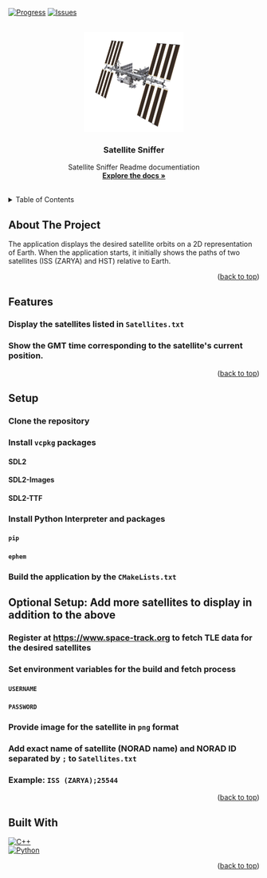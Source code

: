 [![Progress][progress-shield]][progress-url]
[![Issues][issues-shield]][issues-url]
<a name="readme-top"></a>

<!-- PROJECT LOGO -->
<br />
<div align="center">
  <a href="https://github.com/CodecoolGlobal/cpp-satelite-sniffer-cpp-davidszoki">
    <img src="resources/Images/ISS (ZARYA).png" alt="Logo" width="200" height="200">
  </a>

<h3 align="center">Satellite Sniffer</h3>

  <p align="center">
    Satellite Sniffer Readme documentiation
    <br />
    <a href="https://github.com/CodecoolGlobal/cpp-satelite-sniffer-cpp-davidszoki"><strong>Explore the docs »</strong></a>
    <br />
    <br />
  </p>
</div>


<!-- TABLE OF CONTENTS -->
<details>
  <summary>Table of Contents</summary>
  <ol>
    <li><a href="#about-the-project">About The Project</a></li>
    <li><a href="#features">Features</a></li>
    <li><a href="#setup">Setup</a></li>
    <li><a href="#optional-setup">Optional setup</a></li>
    <li><a href="#built-with">Built With</a></li>
  </ol>
</details>

<!-- ABOUT THE PROJECT -->

## About The Project
<a name="about-the-project"></a>

The application displays the desired satellite orbits on a 2D representation of Earth.
When the application starts, it initially shows the paths of two satellites (ISS (ZARYA) and HST) relative to Earth.

<p align="right">(<a href="#readme-top">back to top</a>)</p>


## Features
<a name="features"></a>

### Display the satellites listed in `Satellites.txt`
### Show the GMT time corresponding to the satellite's current position.

<p align="right">(<a href="#readme-top">back to top</a>)</p>


## Setup
<a name="setup"></a>

### Clone the repository

### Install `vcpkg` packages

#### SDL2
#### SDL2-Images
#### SDL2-TTF

### Install Python Interpreter and packages

#### `pip`
#### `ephem`

### Build the application by the `CMakeLists.txt`


## Optional Setup: Add more satellites to display in addition to the above
<a name="optional-setup"></a>

### Register at https://www.space-track.org to fetch TLE data for the desired satellites

### Set environment variables for the build and fetch process

#### `USERNAME`
#### `PASSWORD`

### Provide image for the satellite in `png` format

### Add exact name of satellite (NORAD name) and NORAD ID separated by `;` to `Satellites.txt`

### Example: `ISS (ZARYA);25544` 

<p align="right">(<a href="#readme-top">back to top</a>)</p>


## Built With
<a name="built-with"></a>

[![C++][C++]][C++-url]<br>
[![Python][Python]][Python-url]<br>


<p align="right">(<a href="#readme-top">back to top</a>)</p>


[progress-shield]: https://img.shields.io/badge/In-Progress-8B0000.svg?style=for-the-badge

[progress-url]: https://github.com/CodecoolGlobal/cpp-satelite-sniffer-cpp-davidszoki/blob/main/README.md#progress

[issues-shield]: https://img.shields.io/github/issues/CodecoolGlobal/cpp-satelite-sniffer-cpp-davidszoki.svg?style=for-the-badge

[issues-url]: https://github.com/CodecoolGlobal/cpp-satelite-sniffer-cpp-davidszoki/issues

[Python]: https://img.shields.io/badge/Python-3776AB?logo=python&logoColor=fff

[Python-url]: https://www.python.org/

[C++]: https://img.shields.io/badge/C++-%2300599C.svg?logo=c%2B%2B&logoColor=white

[C++-url]: https://cplusplus.com/

